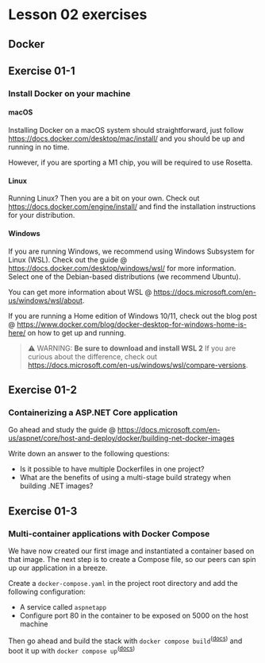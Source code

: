 # Lesson 02 exercises
## Docker

## Exercise 01-1
### Install Docker on your machine
#### macOS 
Installing Docker on a macOS system should straightforward, just follow https://docs.docker.com/desktop/mac/install/ and you should be up and running in no time.

However, if you are sporting a M1 chip, you will be required to use Rosetta.

#### Linux
Running Linux? Then you are a bit on your own. Check out https://docs.docker.com/engine/install/ and find the installation instructions for your distribution.

#### Windows
If you are running Windows, we recommend using Windows Subsystem for Linux (WSL). Check out the guide @ https://docs.docker.com/desktop/windows/wsl/ for more information. Select one of the Debian-based distributions (we recommend Ubuntu).

You can get more information about WSL @ https://docs.microsoft.com/en-us/windows/wsl/about.

If you are running a Home edition of Windows 10/11, check out the blog post @ https://www.docker.com/blog/docker-desktop-for-windows-home-is-here/ on how to get up and running.

> :warning: WARNING: **Be sure to download and install WSL 2** If you are curious about the difference, check out https://docs.microsoft.com/en-us/windows/wsl/compare-versions.

## Exercise 01-2
### Containerizing a ASP.NET Core application
Go ahead and study the guide @ https://docs.microsoft.com/en-us/aspnet/core/host-and-deploy/docker/building-net-docker-images

Write down an answer to the following questions:
- Is it possible to have multiple Dockerfiles in one project?
- What are the benefits of using a multi-stage build strategy when building .NET images?

## Exercise 01-3
### Multi-container applications with Docker Compose
We have now created our first image and instantiated a container based on that image. The next step is to create a Compose file, so our peers can spin up our application in a breeze.

Create a `docker-compose.yaml` in the project root directory and add the following configuration:
- A service called `aspnetapp`
- Configure port 80 in the container to be exposed on 5000 on the host machine

Then go ahead and build the stack with `docker compose build`<sup>(<a href="https://docs.docker.com/engine/reference/commandline/compose_build/">docs</a>)</sup> and boot it up with `docker compose up`<sup>(<a href="https://docs.docker.com/engine/reference/commandline/compose_up/">docs</a>)</sup>